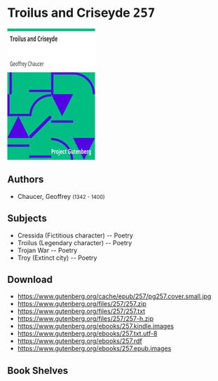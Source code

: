 # Troilus and Criseyde <kbd>257</kbd>

![](./cover.medium.jpg "")

## Authors


 - Chaucer, Geoffrey <small>(1342 - 1400)</small>

## Subjects


 - Cressida (Fictitious character) -- Poetry
 - Troilus (Legendary character) -- Poetry
 - Trojan War -- Poetry
 - Troy (Extinct city) -- Poetry

## Download


 - https://www.gutenberg.org/cache/epub/257/pg257.cover.small.jpg
 - https://www.gutenberg.org/files/257/257.zip
 - https://www.gutenberg.org/files/257/257.txt
 - https://www.gutenberg.org/files/257/257-h.zip
 - https://www.gutenberg.org/ebooks/257.kindle.images
 - https://www.gutenberg.org/ebooks/257.txt.utf-8
 - https://www.gutenberg.org/ebooks/257.rdf
 - https://www.gutenberg.org/ebooks/257.epub.images

## Book Shelves


